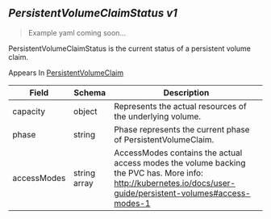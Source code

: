 ## *PersistentVolumeClaimStatus v1*

> Example yaml coming soon...



PersistentVolumeClaimStatus is the current status of a persistent volume claim.

<aside class="notice">
Appears In  <a href="#persistentvolumeclaim-v1">PersistentVolumeClaim</a> </aside>

Field        | Schema     | Description
------------ | ---------- | -----------
capacity | object | Represents the actual resources of the underlying volume.
phase | string | Phase represents the current phase of PersistentVolumeClaim.
accessModes | string array | AccessModes contains the actual access modes the volume backing the PVC has. More info: http://kubernetes.io/docs/user-guide/persistent-volumes#access-modes-1

